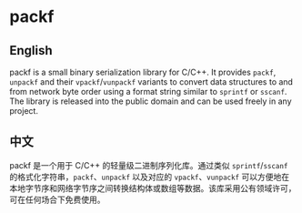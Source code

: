 # packf

## English

packf is a small binary serialization library for C/C++. It provides `packf`, `unpackf` and their `vpackf`/`vunpackf` variants to convert data structures to and from network byte order using a format string similar to `sprintf` or `sscanf`. The library is released into the public domain and can be used freely in any project.

## 中文

packf 是一个用于 C/C++ 的轻量级二进制序列化库。通过类似 `sprintf`/`sscanf` 的格式化字符串，`packf`、`unpackf` 以及对应的 `vpackf`、`vunpackf` 可以方便地在本地字节序和网络字节序之间转换结构体或数组等数据。该库采用公有领域许可，可在任何场合下免费使用。

